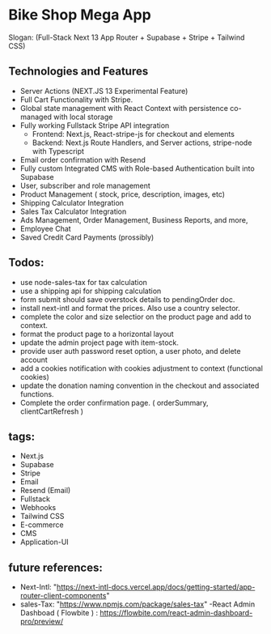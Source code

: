 # Bike Shop Mega App 
Slogan: (Full-Stack Next 13 App Router + Supabase + Stripe + Tailwind CSS)

## Technologies and Features
-  Server Actions (NEXT.JS 13 Experimental Feature)
- Full Cart Functionality with Stripe. 
- Global state management with React Context with persistence co-managed with local storage
- Fully working Fullstack Stripe API integration
    - Frontend: Next.js, React-stripe-js for checkout and elements
    - Backend: Next.js Route Handlers, and Server actions, stripe-node with Typescript
- Email order confirmation with Resend
- Fully custom Integrated CMS with Role-based Authentication built into Supabase
- User, subscriber and role management
- Product Management ( stock, price, description, images, etc)
- Shipping Calculator Integration
- Sales Tax Calculator Integration
- Ads Management, Order Management, Business Reports, and more,
- Employee Chat
- Saved Credit Card Payments (prossibly)

## Todos:
- use node-sales-tax for tax calculation
- use a shipping api for shipping calculation
- form submit should save overstock details to pendingOrder doc. 
- install next-intl and format the prices. Also use a country selector.
- complete the color and size selectior on the product page and add to context.
- format the product page to a horizontal layout
- update the admin project page with item-stock.
- provide user auth password reset option, a user photo, and delete account
- add a cookies notification with cookies adjustment to context (functional cookies)
- update the donation naming convention in the checkout and associated functions.
 - Complete the order confirmation page. ( orderSummary, clientCartRefresh )



## tags: 
- Next.js
- Supabase
- Stripe
- Email
- Resend (Email)
-  Fullstack
- Webhooks
- Tailwind CSS
- E-commerce
- CMS
- Application-UI

## future references: 
- Next-Intl: "https://next-intl-docs.vercel.app/docs/getting-started/app-router-client-components"
- sales-Tax: "https://www.npmjs.com/package/sales-tax"
-React Admin Dashboad ( Flowbite ) : https://flowbite.com/react-admin-dashboard-pro/preview/